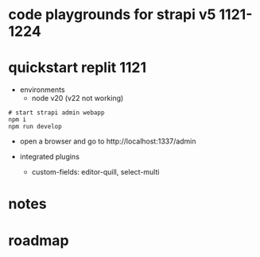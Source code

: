 # code playgrounds for strapi v5 1121-1224

# quickstart replit 1121

- environments
  - node v20 (v22 not working)

```shell
# start strapi admin webapp
npm i
npm run develop
```

- open a browser and go to http://localhost:1337/admin

- integrated plugins
  - custom-fields: editor-quill, select-multi
# notes

# roadmap
